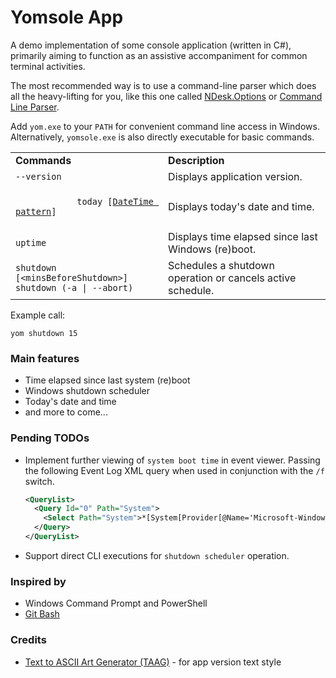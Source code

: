 # Yomsole App

A demo implementation of some console application (written in C#), primarily aiming to function as an assistive accompaniment for common terminal activities.

The most recommended way is to use a command-line parser which does all the heavy-lifting for you, like this one called [NDesk.Options](https://nuget.org/packages/NDesk.Options/) or [Command Line Parser](https://archive.codeplex.com/?p=commandline).

Add `yom.exe` to your `PATH` for convenient command line access in Windows. Alternatively, `yomsole.exe` is also directly executable for basic commands.

<table>
	<tr>
		<td><strong>Commands<strong></td>
		<td><strong>Description</strong></td>
	</tr>
	<tr>
		<td><code>--version</code></td>
		<td>Displays application version.</td>
	</tr>
	<tr>
		<td>
			<code>
			today [<a href="https://msdn.microsoft.com/en-us/library/az4se3k1(v=vs.85).aspx" target="_blank">DateTime pattern</a>]
			</code>
		</td>
		<td>Displays today's date and time.</td>
	</tr>
	<tr>
		<td><code>uptime</code></td>
		<td>Displays time elapsed since last Windows (re)boot.</td>
	</tr>
	<tr>
		<td>
			<code>shutdown [&lt;minsBeforeShutdown&gt;]</code><br>
            <code>shutdown (-a | --abort)</code>
		</td>
		<td>Schedules a shutdown operation or cancels active schedule.</td>
	</tr>
</table>

Example call:
```batch
yom shutdown 15
```

### Main features

 - Time elapsed since last system (re)boot
 - Windows shutdown scheduler
 - Today's date and time
 - and more to come...

### Pending TODOs
 - Implement further viewing of `system boot time` in event viewer. Passing the following Event Log XML query when used in conjunction with the `/f` switch.
	```xml
	<QueryList>
	  <Query Id="0" Path="System">
	    <Select Path="System">*[System[Provider[@Name='Microsoft-Windows-Winlogon'] and (EventID=7001) and TimeCreated[timediff(@SystemTime) &lt;= 43200000]]]</Select>
	  </Query>
	</QueryList>
	```
 - Support direct CLI executions for `shutdown scheduler` operation.

### Inspired by
- Windows Command Prompt and PowerShell
- [Git Bash](https://git-scm.com)

### Credits
- [Text to ASCII Art Generator (TAAG)](http://patorjk.com/software/taag) - for app version text style
